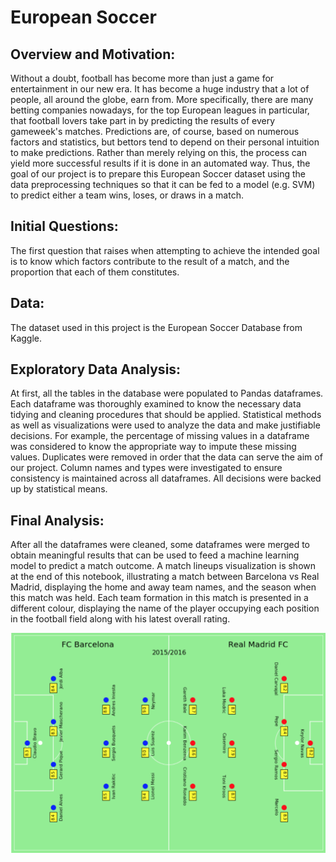# European Soccer

## Overview and Motivation:
Without a doubt, football has become more than just a game for entertainment in our new era. It has become a huge industry that a lot of people, all around the globe, earn from. More specifically, there are many betting companies nowadays, for the top European leagues in particular, that football lovers take part in by predicting the results of every gameweek's matches. Predictions are, of course, based on numerous factors and statistics, but bettors tend to depend on their personal intuition to make predictions. Rather than merely relying on this, the process can yield more successful results if it is done in an automated way. Thus, the goal of our project is to prepare this European Soccer dataset using the data preprocessing techniques so that it can be fed to a model (e.g. SVM) to predict either a team wins, loses, or draws in a match.   

## Initial Questions:
The first question that raises when attempting to achieve the intended goal is to know which factors contribute to the result of a match, and the proportion that each of them constitutes. 

## Data:
The dataset used in this project is the European Soccer Database from Kaggle.

## Exploratory Data Analysis:
At first, all the tables in the database were populated to Pandas dataframes. Each dataframe was thoroughly examined to know the necessary data tidying and cleaning procedures that should be applied. Statistical methods as well as visualizations were used to analyze the data and make justifiable decisions. For example, the percentage of missing values in a dataframe was considered to know the appropriate way to impute these missing values. Duplicates were removed in order that the data can serve the aim of our project. Column names and types were investigated to ensure consistency is maintained across all dataframes. All decisions were backed up by statistical means.

## Final Analysis:
After all the dataframes were cleaned, some dataframes were merged to obtain meaningful results that can be used to feed a machine learning model to predict a match outcome. A match lineups visualization is shown at the end of this notebook, illustrating a match between Barcelona vs Real Madrid, displaying the home and away team names, and the season when this match was held. Each team formation in this match is presented in a different colour, displaying the name of the player occupying each position in the football field along with his latest overall rating.

![Screenshot](https://github.com/AmgadAshraf/EuropeanSoccer/blob/master/Pitch%20Visualization.png)
